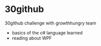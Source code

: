 # 30github

30github challenge with growthhungry team

- basics of the c# language learned
- reading about WPF
